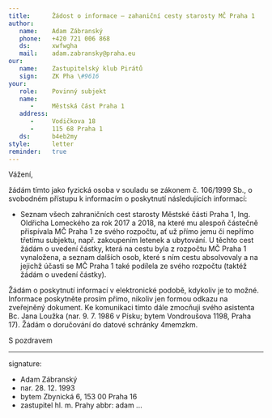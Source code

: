 ```yaml
---
title:      Žádost o informace – zahaniční cesty starosty MČ Praha 1
author:
   name:    Adam Zábranský
   phone:   +420 721 006 868
   ds:      xwfwgha
   mail:    adam.zabransky@praha.eu
our:
   name:    Zastupitelský klub Pirátů
   sign:    ZK Pha \#9616
your:
   role:    Povinný subjekt
   name:    
      -     Městská část Praha 1
   address:
      -     Vodičkova 18
      -     115 68 Praha 1
   ds:      b4eb2my
style:      letter
reminder:   true
---
```


Vážení,

žádám tímto jako fyzická osoba v souladu se zákonem č. 106/1999 Sb., o svobodném přístupu k informacím o poskytnutí následujících informací: 

* Seznam všech zahraničních cest starosty Městské části Praha 1, Ing. Oldřicha Lomeckého za rok 2017 a 2018, na které mu alespoň částečně přispívala MČ Praha 1 ze svého rozpočtu, ať už přímo jemu či nepřímo třetímu subjektu, např. zakoupením letenek a ubytování. U těchto cest žádám o uvedení částky, která na cestu byla z rozpočtu MČ Praha 1 vynaložena, a seznam dalších osob, které s ním cestu absolvovaly a na jejichž účasti se MČ Praha 1 také podílela ze svého rozpočtu (taktéž žádám o uvedení částky).

Žádám o poskytnutí informací v elektronické podobě, kdykoliv je to možné. Informace poskytněte prosím přímo, nikoliv jen formou odkazu na zveřejněný dokument. Ke komunikaci tímto dále zmocňuji svého asistenta Bc. Jana Loužka (nar. 9. 7. 1986 v Písku; bytem Vondroušova 1198, Praha 17). Žádám o doručování do datové schránky 4memzkm.

S pozdravem

---
signature: 
  - Adam Zábranský
  - nar. 28. 12. 1993
  - bytem Zbynická 6, 153 00 Praha 16
  - zastupitel hl. m. Prahy
abbr:       adam
...

